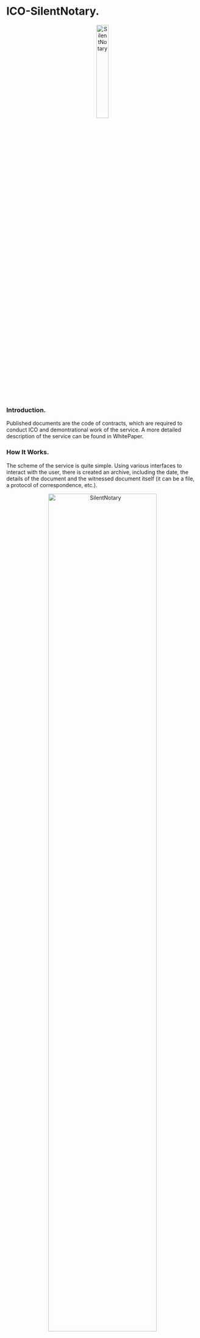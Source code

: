 # ICO-SilentNotary.
<p align="center">
<img src="https://github.com/SilentNotary/ICO-SN/blob/master/logo_SN_png_256%D1%85256.png" width="25%" alt="SilentNotary">
</p>

### Introduction.

Published documents are the code of contracts, which are required  to conduct ICO and demontrational work of the service. A more detailed description of the service can be found in WhitePaper.

### How It Works.

The scheme of the service is quite simple. Using various interfaces to interact with the user, there is created an archive, including the date, the details of the document and the witnessed document itself (it can be a file, a protocol of correspondence, etc.).  
<p align="center">
<img src="https://github.com/SilentNotary/ICO-SN/blob/master/Shema_4.png" width="75%" alt="SilentNotary">
</p>
Next, the hash of this archive is calculated and, through the smart contract, written to the chain of Etherium blocks. The archive itself is saved in the storageThe user receives a Hash (the result of computing the hash function on the user's archive), TxHash (the hash of the transaction in the blockchain Etherium), and a link to the document in his personal account.

### The content of published documents.

SmartContract | Description
| ------------ | ------------- |
|  <a href="https://github.com/SilentNotary/ICO-SN/blob/master/dapp/src/SilentNotaryToken.sol" target="_blank">Token</a>| The SNTR token contract made according to the standard ERC20. Total number of tokens is 1x10^12SNTR. In the contract, there is the possibility of forcing the tokens from the holders at the rate 1М SNTR=0.2ETH. In order to avoid a large number of small transactions, the exchange of SNTRs to ETH occurs when the specified volume of ETH is reached (the parameter will be set after the ICO taking into account the number of holders)|
| Crowdsale|Crowdsale contract, the contract has the following feature: the exchange rate of ETH to SNTR depends on the volume of realized SNTRs, the initial exchange rate is 1M SNTR = 0.01ETH and the final exchange rate is 1M SNTR = 0.2ETH. The total duration of the ICO is not more than 14 days.|
| <a href="https://github.com/SilentNotary/ICO-SN/blob/master/dapp/src/MultiSigWallet.sol" target="_blank">MultiSign</a>| The contract managing wallet to collect ETH, has 4 signatures, two signatures of team members, two signatures of Escrow. The funds can be used during the signing by two team members and one of the Escrows.|
| <a href="https://github.com/SilentNotary/ICO-SN/blob/master/dapp/src/SilentNotary.sol" target="_blank">SilentNotary_demo</a>|This is the main service contract operating in the demonstration mode. The basic service contract targeting the exchange of tokens and / or charging users will be developed and published here after the ICO|

### Discalimer request.

Friends and colleagues, pay an attention to the fact that the published code is at the testing stage. We hope that, including your help, we will be able to eliminate possible defects or bugs that may arise. At this moment, we continue testing this code and, as necessary, will make changes and additions to it. The final version of the code should appear 24 hours before the ICO. We believe that with mutual efforts we will make the product satisfying our common needs. 




